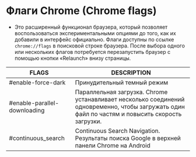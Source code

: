 # Флаги Chrome (Chrome flags)
- Это расширенный функционал браузера, который позволяет воспользоваться экспериментальными опциями до того, как их добавили в интерфейс официально. Флаги доступны по ссылке `chrome://flags` в поисковой строке браузера. После выбора одного или нескольких флагов потребуется перезапустить браузер с помощью кнопки «Relaunch» внизу страницы.

|FLAGS|DESCRIPTION|
|---|---|
|#enable-force-dark|Принудительный темный режим |
|#enable-parallel-downloading|Параллельная загрузка. Chrome устанавливает несколько соединений одновременно, чтобы загружать один файл по частям и повысить скорость загрузки.|
|#continuous_search|Continuous Search Navigation. Pезультаты поиска Google в верхней панели Chrome на Android|